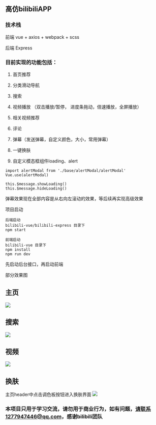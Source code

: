## 高仿bilibiliAPP

### 技术栈
前端  vue + axios + webpack + scss

后端  Express

### 目前实现的功能包括：
1. 首页推荐

2. 分类滑动导航

3. 搜索

4. 视频播放 （双击播放/暂停， 进度条拖动，倍速播放，全屏播放）

5. 相关视频推荐

6. 评论

7. 弹幕（发送弹幕，自定义颜色，大小，常用弹幕）

8. 一键换肤

9. 自定义模态框组件loading、alert

```
import alertModal from './base/alertModal/alertModal'
Vue.use(alertModal)

this.$message.showLoading()
this.$message.hideLoading()
```
弹幕效果现在全部内容是从右向左滚动的效果，等后续再实现高级效果

项目启动

```
后端启动
bilibili-vue/bilibili-express 目录下
npm start

前端启动
bilibili-vue 目录下
npm install 
npm run dev
```
先启动后台接口，再启动前端

部分效果图

## 主页
![](https://orangleli.github.io/imagesResources/index.png)

## 搜索
![](https://orangleli.github.io/imagesResources/搜索.png)

## 视频
![](https://orangleli.github.io/imagesResources/详情.png)

## 换肤

主页header中点击调色板按钮进入换肤界面
![](https://orangleli.github.io/imagesResources/theme-ex.png)

### 本项目只用于学习交流，请勿用于商业行为，如有问题，请联系1277947446@qq.com，感谢bilibili团队
